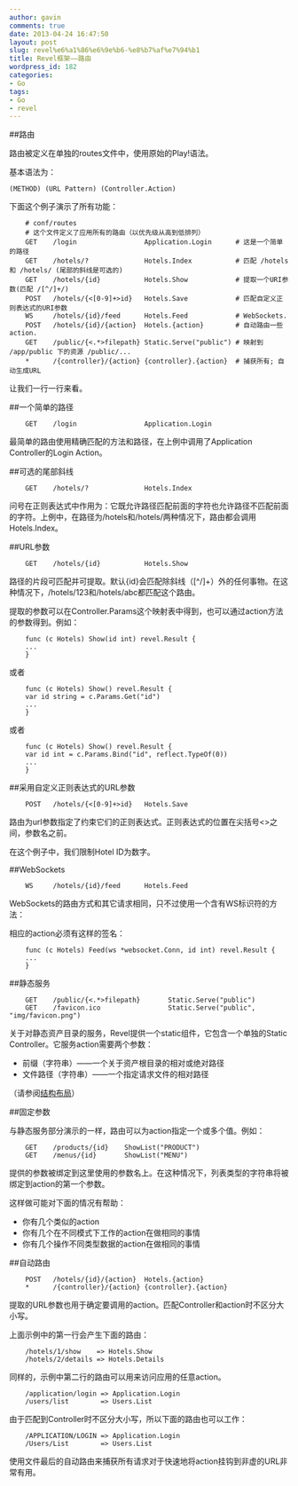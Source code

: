 ```yaml
---
author: gavin
comments: true
date: 2013-04-24 16:47:50
layout: post
slug: revel%e6%a1%86%e6%9e%b6-%e8%b7%af%e7%94%b1
title: Revel框架——路由
wordpress_id: 182
categories:
- Go
tags:
- Go
- revel
---
```


##路由

路由被定义在单独的routes文件中，使用原始的Play!语法。

基本语法为：
    
    (METHOD) (URL Pattern) (Controller.Action)

下面这个例子演示了所有功能：
    
        # conf/routes
        # 这个文件定义了应用所有的路由（以优先级从高到低排列）
        GET    /login                 Application.Login      # 这是一个简单的路径
        GET    /hotels/?              Hotels.Index           # 匹配 /hotels 和 /hotels/ (尾部的斜线是可选的)
        GET    /hotels/{id}           Hotels.Show            # 提取一个URI参数(匹配 /[^/]+/)
        POST   /hotels/{<[0-9]+>id}   Hotels.Save            # 匹配自定义正则表达式的URI参数
        WS     /hotels/{id}/feed      Hotels.Feed            # WebSockets.
        POST   /hotels/{id}/{action}  Hotels.{action}        # 自动路由一些action.
        GET    /public/{<.*>filepath} Static.Serve("public") # 映射到 /app/public 下的资源 /public/...
        *      /{controller}/{action} {controller}.{action}  # 捕获所有; 自动生成URL

让我们一行一行来看。

##一个简单的路径
    
        GET    /login                 Application.Login

最简单的路由使用精确匹配的方法和路径，在上例中调用了Application Controller的Login Action。

##可选的尾部斜线
    
        GET    /hotels/?              Hotels.Index

问号在正则表达式中作用为：它既允许路径匹配前面的字符也允许路径不匹配前面的字符。上例中，在路径为/hotels和/hotels/两种情况下，路由都会调用Hotels.Index。

##URL参数
   
        GET    /hotels/{id}           Hotels.Show

路径的片段可匹配并可提取。默认{id}会匹配除斜线（[^/]+）外的任何事物。在这种情况下，/hotels/123和/hotels/abc都匹配这个路由。

提取的参数可以在Controller.Params这个映射表中得到，也可以通过action方法的参数得到。例如：
    
        func (c Hotels) Show(id int) revel.Result {
    	...
        }

或者
  
        func (c Hotels) Show() revel.Result {
    	var id string = c.Params.Get("id")
    	...
        }

或者
   
        func (c Hotels) Show() revel.Result {
    	var id int = c.Params.Bind("id", reflect.TypeOf(0))
    	...
        }

##采用自定义正则表达式的URL参数
   
        POST   /hotels/{<[0-9]+>id}   Hotels.Save

路由为url参数指定了约束它们的正则表达式。正则表达式的位置在尖括号<>之间，参数名之前。

在这个例子中，我们限制Hotel ID为数字。

##WebSockets
    
        WS     /hotels/{id}/feed      Hotels.Feed

WebSockets的路由方式和其它请求相同，只不过使用一个含有WS标识符的方法：

相应的action必须有这样的签名：
    
        func (c Hotels) Feed(ws *websocket.Conn, id int) revel.Result {
    	...
        }

##静态服务
    
        GET    /public/{<.*>filepath}       Static.Serve("public")
        GET    /favicon.ico                 Static.Serve("public", "img/favicon.png")

关于对静态资产目录的服务，Revel提供一个static组件，它包含一个单独的Static Controller。它服务action需要两个参数：

  * 前缀（字符串）——一个关于资产根目录的相对或绝对路径
  * 文件路径（字符串）——一个指定请求文件的相对路径

（请参阅[结构布局](http://droider.sinaapp.com/?p=172)）

##固定参数

与静态服务部分演示的一样，路由可以为action指定一个或多个值。例如：
    
        GET    /products/{id}    ShowList("PRODUCT")
        GET    /menus/{id}       ShowList("MENU")

提供的参数被绑定到这里使用的参数名上。在这种情况下，列表类型的字符串将被绑定到action的第一个参数。  

这样做可能对下面的情况有帮助：

  * 你有几个类似的action
  * 你有几个在不同模式下工作的action在做相同的事情
  * 你有几个操作不同类型数据的action在做相同的事情
	
##自动路由
    
        POST   /hotels/{id}/{action}  Hotels.{action}
        *      /{controller}/{action} {controller}.{action}

提取的URL参数也用于确定要调用的action。匹配Controller和action时不区分大小写。  

上面示例中的第一行会产生下面的路由：
    
        /hotels/1/show    => Hotels.Show
        /hotels/2/details => Hotels.Details

同样的，示例中第二行的路由可以用来访问应用的任意action。
    
        /application/login => Application.Login
        /users/list        => Users.List

由于匹配到Controller时不区分大小写，所以下面的路由也可以工作：
    
        /APPLICATION/LOGIN => Application.Login
        /Users/List        => Users.List

使用文件最后的自动路由来捕获所有请求对于快速地将action挂钩到非虚的URL非常有用。
